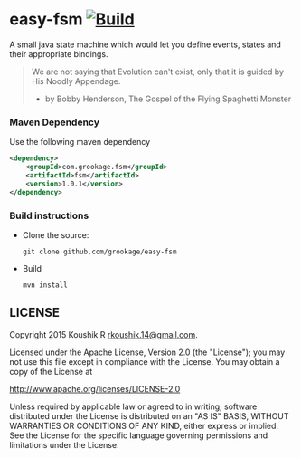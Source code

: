 # easy-fsm [![Build](https://github.com/grookage/easy-fsm/actions/workflows/build.yml/badge.svg)](https://github.com/grookage/easy-fsm/actions/workflows/build.yml)

A small java state machine which would let you define events, states and their appropriate bindings.

> We are not saying that Evolution can't exist, only that it is guided by His Noodly Appendage.
>  - by Bobby Henderson, The Gospel of the Flying Spaghetti Monster

### Maven Dependency
Use the following maven dependency

```xml
<dependency>
    <groupId>com.grookage.fsm</groupId>
    <artifactId>fsm</artifactId>
    <version>1.0.1</version>
</dependency>
```

### Build instructions
  - Clone the source:

        git clone github.com/grookage/easy-fsm

  - Build

        mvn install


LICENSE
-------

Copyright 2015 Koushik R <rkoushik.14@gmail.com>.

Licensed under the Apache License, Version 2.0 (the "License");
you may not use this file except in compliance with the License.
You may obtain a copy of the License at

http://www.apache.org/licenses/LICENSE-2.0

Unless required by applicable law or agreed to in writing, software
distributed under the License is distributed on an "AS IS" BASIS,
WITHOUT WARRANTIES OR CONDITIONS OF ANY KIND, either express or implied.
See the License for the specific language governing permissions and
limitations under the License.

